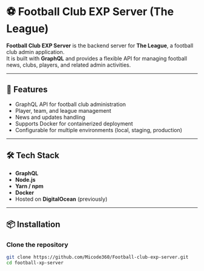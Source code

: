 # ⚽ Football Club EXP Server (The League)

**Football Club EXP Server** is the backend server for **The League**, a football club admin application.  
It is built with **GraphQL** and provides a flexible API for managing football news, clubs, players, and related admin activities.

---

## 🚀 Features
- GraphQL API for football club administration
- Player, team, and league management
- News and updates handling
- Supports Docker for containerized deployment
- Configurable for multiple environments (local, staging, production)

---

## 🛠️ Tech Stack
- **GraphQL**
- **Node.js**
- **Yarn / npm**
- **Docker**
- Hosted on **DigitalOcean** (previously)

---

## 📦 Installation

### Clone the repository
```bash
git clone https://github.com/Micode360/Football-club-exp-server.git
cd football-xp-server
